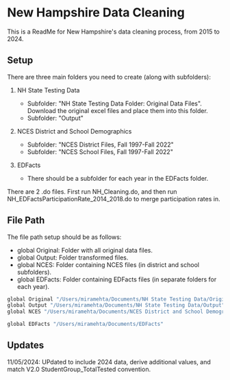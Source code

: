 
# New Hampshire Data Cleaning

This is a ReadMe for New Hampshire's data cleaning process, from 2015 to 2024.

## Setup

There are three main folders you need to create (along with subfolders): 

1. NH State Testing Data
    - Subfolder: "NH State Testing Data Folder: Original Data Files". Download the original excel files and place them into this folder.
    - Subfolder: "Output"
      
2. NCES District and School Demographics
    - Subfolder: "NCES District Files, Fall 1997-Fall 2022"
    - Subfolder: "NCES School Files, Fall 1997-Fall 2022"
      
3. EDFacts
    - There should be a subfolder for each year in the EDFacts folder.



There are 2 .do files.  First run NH_Cleaning.do, and then run NH_EDFactsParticipationRate_2014_2018.do to merge participation rates in.
    
## File Path

The file path setup should be as follows: 

- global Original: Folder with all original data files.
- global Output: Folder transformed files.
- global NCES: Folder containing NCES files (in district and school subfolders).
- global EDFacts: Folder containing EDFacts files (in separate folders for each year).

```bash
global Original "/Users/miramehta/Documents/NH State Testing Data/Original Data Files"
global Output "/Users/miramehta/Documents/NH State Testing Data/Output"
global NCES "/Users/miramehta/Documents/NCES District and School Demographics"

global EDFacts "/Users/miramehta/Documents/EDFacts"

```
## Updates

11/05/2024: UPdated to include 2024 data, derive additional values, and match V2.0 StudentGroup_TotalTested convention.
